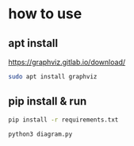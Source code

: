 # how to use

## apt install
https://graphviz.gitlab.io/download/

```sh
sudo apt install graphviz
```

## pip install & run
```sh
pip install -r requirements.txt

python3 diagram.py
```